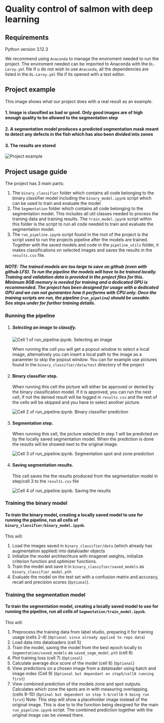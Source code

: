 # Quality control of salmon with deep learning

## Requirements

Python version 3.12.3

We recommend using `Anaconda` to manage the enviroment needed to run the project. The enviroment needed can be imported to Anaconda with the `DL-Leroy.yml` file
If u do not wish to use `Anaconda`, all the dependencies are listed in the `DL-Leroy.yml` file if its opened with a text editor.

## Project example
This image shows what our project does with a real result as an example.
#### 1. Image is classified as bad or good. Only good images are of high enough quality to be allowed to the segmentation step
#### 2. A segmentation model produces a predicted segmentation mask meant to detect any defects in the fish which has also been divided into zones
#### 3. The results are stored 

![Project example](https://imgur.com/2YqJ2UY.png)

## Project usage guide

The project has 3 main parts:
1. The `binary_classifier` folder which contains all code belonging to the binary classifier model including the `binary_model.ipynb` script which can be used to train and evaluate the model
2. The `Segmentation` folder which contains all code belonging to the segmentation model. This includes all util classes needed to process the training data and training results. The `train_model.ipynb` script within this folder is the script to run all code needed to train and evaluate the segmentation model.
3. The `run_pipeline.ipynb` script found in the root of the project is the script used to run the projects pipeline after the models are trained. Together with the saved models and code in the `pipeline_utils` folder, it makes classifications on selected images and saves the results in the `results.csv` file.

##### NOTE: The trained models are too large to save on github (even with github LFS). To run the pipeline the models will have to be trained locally. Training and validation data is provided in the project files for this. Minimum 8GB memory is needed for training and a dedicated GPU is recommended. The project has been designed for usage with a dedicated GPU and we can not gurarantee how it performs with CPU only. Once the training scripts are run, the pipeline (`run_pipeline`) should be useable. See steps under for further training details.

### Running the pipeline

1. ##### Selecting an image to classify.
   
   ![Cell 1 of `run_pipeline.ipynb`. Selecting an image](https://imgur.com/Jk2kj6k.png)
   
   When running the cell you will get a popout window to select a local image, alternatively you can insert a local path to the image as a parameter to skip the popout window. You can for example use pictures found in the `binary_classifier/data/test` directory of the project
3. #### Binary classifier step.
   When running this cell the picture will either be approved or denied by the binary classification model. If it is approved, you can run the next cell, if not the denied result will be logged in `results.csv` and the rest of the cells will be skipped and you have to select another picture.
   
   ![Cell 2 of `run_pipeline.ipynb`. Binary classifier prediction](https://imgur.com/grzVqCW.png)
4. #### Segmentation step.
   When running this cell, the picture selected in step 1 will be predicted on by the locally saved segmentation model. When the prediction is done the results will be showed next to the original image.
   
   ![Cell 3 of `run_pipeline.ipynb`. Segmentation spot and zone prediction](https://imgur.com/bw96Csp.png)
6. #### Saving segmentation results.
   This cell saves the the results produced from the segmentation model in step/cell 3 to the `results.csv` file
   
   ![Cell 4 of `run_pipeline.ipynb`. Saving the results](https://imgur.com/Ht1zZSS.png)

### Training the binary model

#### To train the binary model, creating a locally saved model to use for running the pipeline, run all cells of `binary_classifier/binary_model.ipynb`.
This will:
1. Load the images saved in `binary_classifier/data` (which already has augmentation applied) into dataloader objects
2. Initialize the model architechture with imagenet weights, initialize criterion function and optimizer functions.
3. Train the model and save it in `binary_classifier/saved_models` as `binary_classifier_model.pth`
4. Evaluate the model on the test set with a confusion matrix and accuracy, recall and precision scores (`Optional`).

### Training the segmentation model

#### To train the segmentation model, creating a locally saved model to use for running the pipeline, run all cells of `Segmentation/train_model.ipynb`.
This will:
1. Preprocess the training data from label studio, preparing it for training usage (cells 2-4) (`Optional since already applied to repo data`)
2. Load data into dataloaders (cell 5)
3. Train the model, saving the model from the best epoch locally to `Segmentation/saved_models` as `saved_segm_model.pth` (cell 6)
4. Plot training loss (cell 7) (`Optional`)
5. Calculate average dice score of the model (cell 8) (`Optional`)
6. View predictions on a chosen image from a dataloader using batch and image index (Cell 9) (`Optional but dependant on step5/cell8 running first`)
7. View combined prediction of the models zone and spot outputs. Calculates which zone the spots are in with measuring overlapping. (cells 9-10) (`Optinal but dependent on step 5-6/cell8-9 being run first`) Note: This step will show a placeholder image instead of the original image. This is due to to the function being designed for the main `run_pipeline.ipynb` script. The combined prediction together with the original image can be viewed there.

